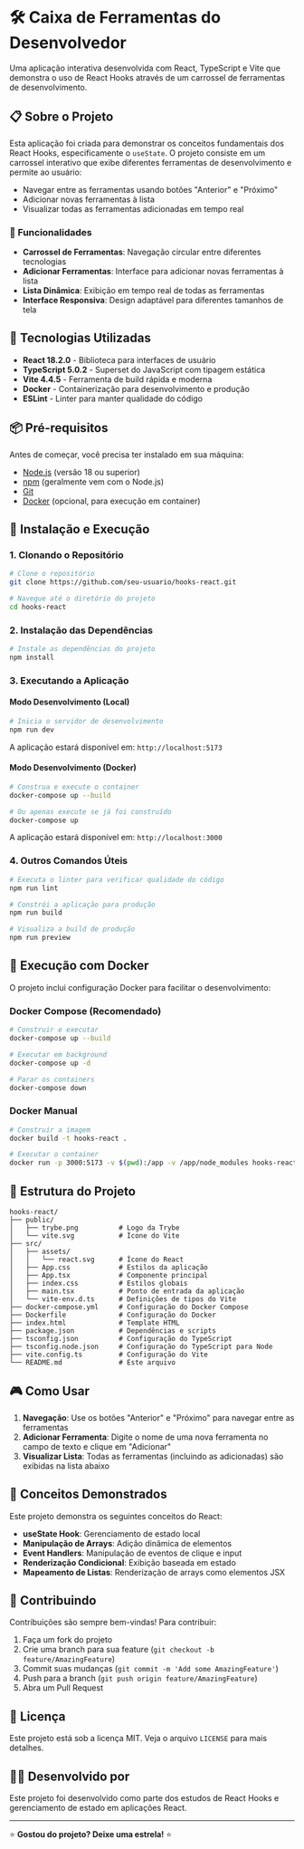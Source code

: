 # 🛠️ Caixa de Ferramentas do Desenvolvedor

Uma aplicação interativa desenvolvida com React, TypeScript e Vite que demonstra o uso de React Hooks através de um carrossel de ferramentas de desenvolvimento.

## 📋 Sobre o Projeto

Esta aplicação foi criada para demonstrar os conceitos fundamentais dos React Hooks, especificamente o `useState`. O projeto consiste em um carrossel interativo que exibe diferentes ferramentas de desenvolvimento e permite ao usuário:

- Navegar entre as ferramentas usando botões "Anterior" e "Próximo"
- Adicionar novas ferramentas à lista
- Visualizar todas as ferramentas adicionadas em tempo real

### 🎯 Funcionalidades

- **Carrossel de Ferramentas**: Navegação circular entre diferentes tecnologias
- **Adicionar Ferramentas**: Interface para adicionar novas ferramentas à lista
- **Lista Dinâmica**: Exibição em tempo real de todas as ferramentas
- **Interface Responsiva**: Design adaptável para diferentes tamanhos de tela

## 🚀 Tecnologias Utilizadas

- **React 18.2.0** - Biblioteca para interfaces de usuário
- **TypeScript 5.0.2** - Superset do JavaScript com tipagem estática
- **Vite 4.4.5** - Ferramenta de build rápida e moderna
- **Docker** - Containerização para desenvolvimento e produção
- **ESLint** - Linter para manter qualidade do código

## 📦 Pré-requisitos

Antes de começar, você precisa ter instalado em sua máquina:

- [Node.js](https://nodejs.org/) (versão 18 ou superior)
- [npm](https://www.npmjs.com/) (geralmente vem com o Node.js)
- [Git](https://git-scm.com/)
- [Docker](https://www.docker.com/) (opcional, para execução em container)

## 🔧 Instalação e Execução

### 1. Clonando o Repositório

```bash
# Clone o repositório
git clone https://github.com/seu-usuario/hooks-react.git

# Navegue até o diretório do projeto
cd hooks-react
```

### 2. Instalação das Dependências

```bash
# Instale as dependências do projeto
npm install
```

### 3. Executando a Aplicação

#### Modo Desenvolvimento (Local)

```bash
# Inicia o servidor de desenvolvimento
npm run dev
```

A aplicação estará disponível em: `http://localhost:5173`

#### Modo Desenvolvimento (Docker)

```bash
# Construa e execute o container
docker-compose up --build

# Ou apenas execute se já foi construído
docker-compose up
```

A aplicação estará disponível em: `http://localhost:3000`

### 4. Outros Comandos Úteis

```bash
# Executa o linter para verificar qualidade do código
npm run lint

# Constrói a aplicação para produção
npm run build

# Visualiza a build de produção
npm run preview
```

## 🐳 Execução com Docker

O projeto inclui configuração Docker para facilitar o desenvolvimento:

### Docker Compose (Recomendado)

```bash
# Construir e executar
docker-compose up --build

# Executar em background
docker-compose up -d

# Parar os containers
docker-compose down
```

### Docker Manual

```bash
# Construir a imagem
docker build -t hooks-react .

# Executar o container
docker run -p 3000:5173 -v $(pwd):/app -v /app/node_modules hooks-react
```

## 📁 Estrutura do Projeto

```
hooks-react/
├── public/
│   ├── trybe.png          # Logo da Trybe
│   └── vite.svg           # Ícone do Vite
├── src/
│   ├── assets/
│   │   └── react.svg      # Ícone do React
│   ├── App.css            # Estilos da aplicação
│   ├── App.tsx            # Componente principal
│   ├── index.css          # Estilos globais
│   ├── main.tsx           # Ponto de entrada da aplicação
│   └── vite-env.d.ts      # Definições de tipos do Vite
├── docker-compose.yml     # Configuração do Docker Compose
├── Dockerfile             # Configuração do Docker
├── index.html             # Template HTML
├── package.json           # Dependências e scripts
├── tsconfig.json          # Configuração do TypeScript
├── tsconfig.node.json     # Configuração do TypeScript para Node
├── vite.config.ts         # Configuração do Vite
└── README.md              # Este arquivo
```

## 🎮 Como Usar

1. **Navegação**: Use os botões "Anterior" e "Próximo" para navegar entre as ferramentas
2. **Adicionar Ferramenta**: Digite o nome de uma nova ferramenta no campo de texto e clique em "Adicionar"
3. **Visualizar Lista**: Todas as ferramentas (incluindo as adicionadas) são exibidas na lista abaixo

## 🧪 Conceitos Demonstrados

Este projeto demonstra os seguintes conceitos do React:

- **useState Hook**: Gerenciamento de estado local
- **Manipulação de Arrays**: Adição dinâmica de elementos
- **Event Handlers**: Manipulação de eventos de clique e input
- **Renderização Condicional**: Exibição baseada em estado
- **Mapeamento de Listas**: Renderização de arrays como elementos JSX

## 🤝 Contribuindo

Contribuições são sempre bem-vindas! Para contribuir:

1. Faça um fork do projeto
2. Crie uma branch para sua feature (`git checkout -b feature/AmazingFeature`)
3. Commit suas mudanças (`git commit -m 'Add some AmazingFeature'`)
4. Push para a branch (`git push origin feature/AmazingFeature`)
5. Abra um Pull Request

## 📝 Licença

Este projeto está sob a licença MIT. Veja o arquivo `LICENSE` para mais detalhes.

## 👨‍💻 Desenvolvido por

Este projeto foi desenvolvido como parte dos estudos de React Hooks e gerenciamento de estado em aplicações React.

---

⭐ **Gostou do projeto? Deixe uma estrela!** ⭐
